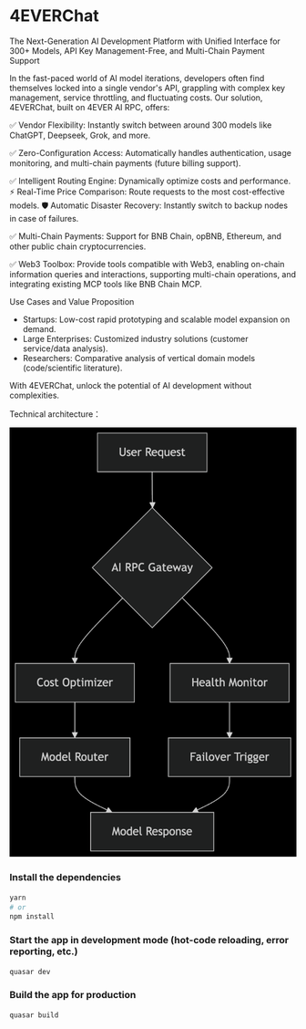 # 4EVERChat

The Next-Generation AI Development Platform with Unified Interface for 300+ Models, API Key Management-Free, and Multi-Chain Payment Support

In the fast-paced world of AI model iterations, developers often find themselves locked into a single vendor's API, grappling with complex key management, service throttling, and fluctuating costs. Our solution, 4EVERChat, built on 4EVER AI RPC, offers:

✅ Vendor Flexibility: Instantly switch between around 300 models like ChatGPT, Deepseek, Grok, and more.

✅ Zero-Configuration Access: Automatically handles authentication, usage monitoring, and multi-chain payments (future billing support).

✅ Intelligent Routing Engine: Dynamically optimize costs and performance.
⚡ Real-Time Price Comparison: Route requests to the most cost-effective models.
🛡️ Automatic Disaster Recovery: Instantly switch to backup nodes in case of failures.

✅ Multi-Chain Payments: Support for BNB Chain, opBNB, Ethereum, and other public chain cryptocurrencies.

✅ Web3 Toolbox: Provide tools compatible with Web3, enabling on-chain information queries and interactions, supporting multi-chain operations, and integrating existing MCP tools like BNB Chain MCP.

Use Cases and Value Proposition

- Startups: Low-cost rapid prototyping and scalable model expansion on demand.
- Large Enterprises: Customized industry solutions (customer service/data analysis).
- Researchers: Comparative analysis of vertical domain models (code/scientific literature).

With 4EVERChat, unlock the potential of AI development without complexities.

Technical architecture：

![architecture](md/intro.png)

### Install the dependencies

```bash
yarn
# or
npm install
```

### Start the app in development mode (hot-code reloading, error reporting, etc.)

```bash
quasar dev
```

### Build the app for production

```bash
quasar build
```
